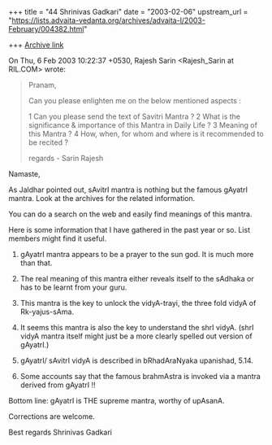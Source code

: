 +++
title = "44 Shrinivas Gadkari"
date = "2003-02-06"
upstream_url = "https://lists.advaita-vedanta.org/archives/advaita-l/2003-February/004382.html"

+++
[Archive link](https://lists.advaita-vedanta.org/archives/advaita-l/2003-February/004382.html)

On Thu, 6 Feb 2003 10:22:37 +0530, Rajesh Sarin <Rajesh_Sarin at RIL.COM>
wrote:

>Pranam,
>
>Can you please enlighten me on the below mentioned aspects :
>
>1     Can you please send the text of Savitri Mantra ?
>2     What is the significance & importance of this Mantra in Daily Life ?
>3     Meaning of this Mantra ?
>4     How, when, for whom and where is it recommended to be recited ?
>
>regards - Sarin Rajesh

Namaste,

As Jaldhar pointed out, sAvitrI mantra is nothing but the famous gAyatrI
mantra. Look at the archives for the related information.

You can do a search on the web and easily find meanings of this mantra.

Here is some information that I have gathered in the past year or
so. List members might find it useful.

1. gAyatrI mantra appears to be a prayer to the sun god. It is much
more than that.

2. The real meaning of this mantra either reveals itself to the sAdhaka
or has to be learnt from your guru.

3. This mantra is the key to unlock the vidyA-trayi, the three fold
vidyA of Rk-yajus-sAma.

4. It seems this mantra is also the key to understand the shrI vidyA.
(shrI vidyA mantra itself might just be a more clearly spelled out
version of gAyatrI.)

5. gAyatrI/ sAvitrI vidyA is described in bRhadAraNyaka upanishad, 5.14.

6. Some accounts say that the famous brahmAstra is invoked via a mantra
derived from gAyatrI !!

Bottom line: gAyatrI is THE supreme mantra, worthy of upAsanA.

Corrections are welcome.

Best regards
Shrinivas Gadkari

